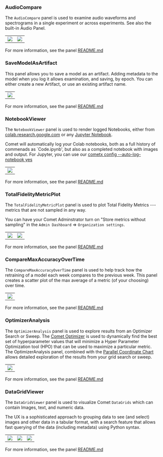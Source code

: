 ### AudioCompare

The `AudioCompare` panel is used to examine audio waveforms and spectrograms
in a single experiment or across experiments. See also the built-in Audio Panel.


<table>
<tr>
<td>
<img src="https://raw.githubusercontent.com/comet-ml/comet-examples/refs/heads/master/panels/AudioCompare/audio-compare.png" 
     style="max-width: 300px; max-height: 300px;">
</img>
</td>

<td>
<img src="https://raw.githubusercontent.com/comet-ml/comet-examples/refs/heads/master/panels/AudioCompare/built-in-audio-panel.png" 
     style="max-width: 300px; max-height: 300px;">
</img>
</td>

</tr>
</table>


For more information, see the panel <a href="https://github.com/comet-ml/comet-examples/blob/master/panels/AudioCompare/README.md">README.md</a>
### SaveModelAsArtifact

This panel allows you to save a model as an artifact. Adding
metadata to the model when you log it allows examination,
and saving, by epoch. You can either create a new Artifact,
or use an existing artifact name.

<table>
<tr>
<td>
<img src="https://raw.githubusercontent.com/comet-ml/comet-examples/refs/heads/master/panels/SaveModelAsArtifact/save-model-as-artifact.png" 
     style="max-width: 300px; max-height: 300px;">
</img>
</td>
</tr>
</table>



For more information, see the panel <a href="https://github.com/comet-ml/comet-examples/blob/master/panels/SaveModelAsArtifact/README.md">README.md</a>
### NotebookViewer

The `NotebookViewer` panel is used to render logged Notebooks, either from
[colab.research.google.com](https://colab.research.google.com/) or
any [Jupyter Notebook](https://jupyter.org/).

Comet will automatically log your Colab notebooks, both as a full
history of commenads as `Code.ipynb', but also as a completed notebook
with images and output. For Jupyter, you can use our
[cometx config --auto-log-notebook yes](https://github.com/comet-ml/cometx/blob/main/README.md#cometx-config)


<table>
<tr>
<td>
<img src="https://raw.githubusercontent.com/comet-ml/comet-examples/refs/heads/master/panels/NotebookViewer/notebookviewer.png" 
     style="max-width: 300px; max-height: 300px;">
</img>
</td>
</tr>
</table>


For more information, see the panel <a href="https://github.com/comet-ml/comet-examples/blob/master/panels/NotebookViewer/README.md">README.md</a>
### TotalFidelityMetricPlot

The `TotalFidelityMetricPlot` panel is used to plot Total Fidelity Metrics --- metrics that are not sampled in any way.

You can have your Comet Adminstrator turn on "Store metrics without sampling" in the `Admin Dashboard` => `Organization settings`.

<table>
<tr>
<td>
<img src="https://raw.githubusercontent.com/comet-ml/comet-examples/refs/heads/master/panels/TotalFidelityMetricPlot/totalfidelity.png" 
     style="max-width: 300px; max-height: 300px;">
</img>
</td>
<td>
<img src="https://raw.githubusercontent.com/comet-ml/comet-examples/refs/heads/master/panels/TotalFidelityMetricPlot/organization-settings.png" 
     style="max-width: 300px; max-height: 300px;">
</img>
</td>
</tr>
</table>


For more information, see the panel <a href="https://github.com/comet-ml/comet-examples/blob/master/panels/TotalFidelityMetricPlot/README.md">README.md</a>
### CompareMaxAccuracyOverTime

The `CompareMaxAccuracyOverTime` panel is used to help track how the
retraining of a model each week compares to the previous week. This panel
creates a scatter plot of the max average of a metric (of your choosing)
over time.


<table>
<tr>
<td>
<img src="https://raw.githubusercontent.com/comet-ml/comet-examples/refs/heads/master/panels/CompareMaxAccuracyOverTime/compare-max-accuracy-over-time.png" 
     style="max-width: 300px; max-height: 300px;">
</img>
</td>
</tr>
</table>


For more information, see the panel <a href="https://github.com/comet-ml/comet-examples/blob/master/panels/CompareMaxAccuracyOverTime/README.md">README.md</a>
### OptimizerAnalysis

The `OptimizerAnalysis` panel is used to explore results from an
Optimizer Search or Sweep. The [Comet Optimizer]() is used to
dynamically find the best set of hyperparameter values that will
minimize a Hyper Parameter Optimization tool (HPO) that can be used to
maximize a particular metric. The OptimizerAnalysis panel, combined
with the [Parallel Coordinate Chart](https://www.comet.com/docs/v2/guides/comet-ui/experiment-management/visualizations/parallel-coordinate-chart/)
allows detailed exploration of the results from your grid search or
sweep.


<table>
<tr>
<td>
<img src="https://raw.githubusercontent.com/comet-ml/comet-examples/refs/heads/master/panels/OptimizerAnalysis/optimizer-analysis.png" 
     style="max-width: 300px; max-height: 300px;">
</img>
</td>
</tr>
</table>


For more information, see the panel <a href="https://github.com/comet-ml/comet-examples/blob/master/panels/OptimizerAnalysis/README.md">README.md</a>
### DataGridViewer

The `DataGridViewer` panel is used to visualize Comet `DataGrids` which
can contain Images, text, and numeric data.

The UX is a sophisticated approach to grouping data to see (and select)
images and other data in a tabular format, with a search feature that
allows fast querying of the data (including metadata) using Python syntax.

<table>
<tr>
<td>
<img src="https://raw.githubusercontent.com/comet-ml/comet-examples/refs/heads/master/panels/DataGridViewer/tabular-view.png" 
     style="max-width: 300px; max-height: 300px;">
</img>
</td>
<td>
<img src="https://raw.githubusercontent.com/comet-ml/comet-examples/refs/heads/master/panels/DataGridViewer/group-by.png" 
     style="max-width: 300px; max-height: 300px;">
</img>
</td>
<td>
<img src="https://raw.githubusercontent.com/comet-ml/comet-examples/refs/heads/master/panels/DataGridViewer/image-dialog.png" 
     style="max-width: 300px; max-height: 300px;">
</img>
</td>
</tr>
</table>


For more information, see the panel <a href="https://github.com/comet-ml/comet-examples/blob/master/panels/DataGridViewer/README.md">README.md</a>
